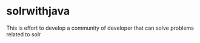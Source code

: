 # solrwithjava
This is effort to develop a  community of developer that can solve problems related to solr
